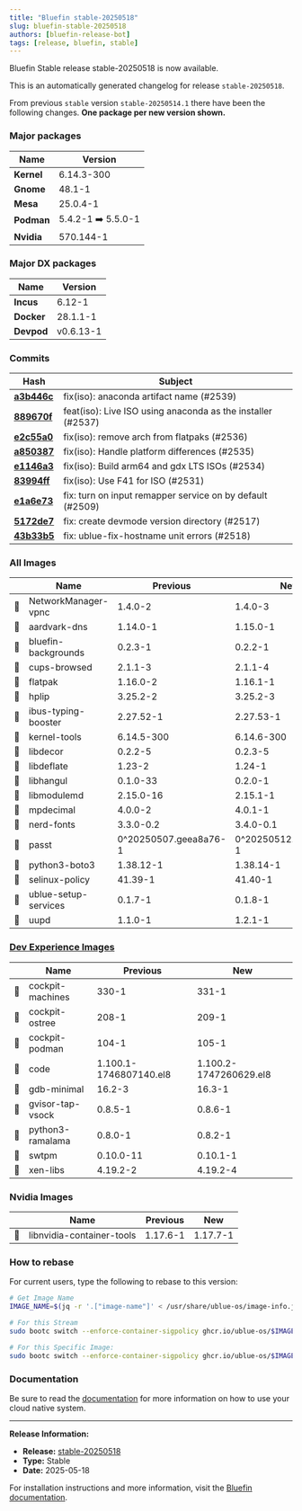 ```yaml
---
title: "Bluefin stable-20250518"
slug: bluefin-stable-20250518
authors: [bluefin-release-bot]
tags: [release, bluefin, stable]
---
```


Bluefin Stable release stable-20250518 is now available.

<!--truncate-->

This is an automatically generated changelog for release `stable-20250518`.

From previous `stable` version `stable-20250514.1` there have been the following changes. **One package per new version shown.**

### Major packages

| Name       | Version            |
| ---------- | ------------------ |
| **Kernel** | 6.14.3-300         |
| **Gnome**  | 48.1-1             |
| **Mesa**   | 25.0.4-1           |
| **Podman** | 5.4.2-1 ➡️ 5.5.0-1 |
| **Nvidia** | 570.144-1          |

### Major DX packages

| Name       | Version   |
| ---------- | --------- |
| **Incus**  | 6.12-1    |
| **Docker** | 28.1.1-1  |
| **Devpod** | v0.6.13-1 |

### Commits

| Hash                                                                                               | Subject                                                     |
| -------------------------------------------------------------------------------------------------- | ----------------------------------------------------------- |
| **[a3b446c](https://github.com/ublue-os/bluefin/commit/a3b446c20de5f80faa23130ac41b45129c143314)** | fix(iso): anaconda artifact name (#2539)                    |
| **[889670f](https://github.com/ublue-os/bluefin/commit/889670f6007d86d0ce9db4883b1e19b9c0550628)** | feat(iso): Live ISO using anaconda as the installer (#2537) |
| **[e2c55a0](https://github.com/ublue-os/bluefin/commit/e2c55a0aee96a0ae5dbc8513cfe31a89a53f4ab7)** | fix(iso): remove arch from flatpaks (#2536)                 |
| **[a850387](https://github.com/ublue-os/bluefin/commit/a8503872bb72be82ee5361b5fd38a4b295d93ee1)** | fix(iso): Handle platform differences (#2535)               |
| **[e1146a3](https://github.com/ublue-os/bluefin/commit/e1146a386588a3fca0dfa5fe7d5da8abb8a9e2d2)** | fix(iso): Build arm64 and gdx LTS ISOs (#2534)              |
| **[83994ff](https://github.com/ublue-os/bluefin/commit/83994ff789008c0ba932f98127f578f5b55da05e)** | fix(iso): Use F41 for ISO (#2531)                           |
| **[e1a6e73](https://github.com/ublue-os/bluefin/commit/e1a6e737404c4ca4a3ee370519822704d3a3bfab)** | fix: turn on input remapper service on by default (#2509)   |
| **[5172de7](https://github.com/ublue-os/bluefin/commit/5172de74c68477e97ad6a328bec7d82e92855f9c)** | fix: create devmode version directory (#2517)               |
| **[43b33b5](https://github.com/ublue-os/bluefin/commit/43b33b5211260303ee70c61749078a2e783b0694)** | fix: ublue-fix-hostname unit errors (#2518)                 |

### All Images

|     | Name                 | Previous              | New                   |
| --- | -------------------- | --------------------- | --------------------- |
| 🔄  | NetworkManager-vpnc  | 1.4.0-2               | 1.4.0-3               |
| 🔄  | aardvark-dns         | 1.14.0-1              | 1.15.0-1              |
| 🔄  | bluefin-backgrounds  | 0.2.3-1               | 0.2.2-1               |
| 🔄  | cups-browsed         | 2.1.1-3               | 2.1.1-4               |
| 🔄  | flatpak              | 1.16.0-2              | 1.16.1-1              |
| 🔄  | hplip                | 3.25.2-2              | 3.25.2-3              |
| 🔄  | ibus-typing-booster  | 2.27.52-1             | 2.27.53-1             |
| 🔄  | kernel-tools         | 6.14.5-300            | 6.14.6-300            |
| 🔄  | libdecor             | 0.2.2-5               | 0.2.3-5               |
| 🔄  | libdeflate           | 1.23-2                | 1.24-1                |
| 🔄  | libhangul            | 0.1.0-33              | 0.2.0-1               |
| 🔄  | libmodulemd          | 2.15.0-16             | 2.15.1-1              |
| 🔄  | mpdecimal            | 4.0.0-2               | 4.0.1-1               |
| 🔄  | nerd-fonts           | 3.3.0-0.2             | 3.4.0-0.1             |
| 🔄  | passt                | 0^20250507.geea8a76-1 | 0^20250512.g8ec1341-1 |
| 🔄  | python3-boto3        | 1.38.12-1             | 1.38.14-1             |
| 🔄  | selinux-policy       | 41.39-1               | 41.40-1               |
| 🔄  | ublue-setup-services | 0.1.7-1               | 0.1.8-1               |
| 🔄  | uupd                 | 1.1.0-1               | 1.2.1-1               |

### [Dev Experience Images](https://docs.projectbluefin.io/bluefin-dx)

|     | Name             | Previous               | New                    |
| --- | ---------------- | ---------------------- | ---------------------- |
| 🔄  | cockpit-machines | 330-1                  | 331-1                  |
| 🔄  | cockpit-ostree   | 208-1                  | 209-1                  |
| 🔄  | cockpit-podman   | 104-1                  | 105-1                  |
| 🔄  | code             | 1.100.1-1746807140.el8 | 1.100.2-1747260629.el8 |
| 🔄  | gdb-minimal      | 16.2-3                 | 16.3-1                 |
| 🔄  | gvisor-tap-vsock | 0.8.5-1                | 0.8.6-1                |
| 🔄  | python3-ramalama | 0.8.0-1                | 0.8.2-1                |
| 🔄  | swtpm            | 0.10.0-11              | 0.10.1-1               |
| 🔄  | xen-libs         | 4.19.2-2               | 4.19.2-4               |

### Nvidia Images

|     | Name                      | Previous | New      |
| --- | ------------------------- | -------- | -------- |
| 🔄  | libnvidia-container-tools | 1.17.6-1 | 1.17.7-1 |

### How to rebase

For current users, type the following to rebase to this version:

```bash
# Get Image Name
IMAGE_NAME=$(jq -r '.["image-name"]' < /usr/share/ublue-os/image-info.json)

# For this Stream
sudo bootc switch --enforce-container-sigpolicy ghcr.io/ublue-os/$IMAGE_NAME:stable

# For this Specific Image:
sudo bootc switch --enforce-container-sigpolicy ghcr.io/ublue-os/$IMAGE_NAME:stable-20250518
```

### Documentation

Be sure to read the [documentation](https://docs.projectbluefin.io/) for more information
on how to use your cloud native system.

---

**Release Information:**

- **Release:** [stable-20250518](https://github.com/ublue-os/bluefin/releases/tag/stable-20250518)
- **Type:** Stable
- **Date:** 2025-05-18

For installation instructions and more information, visit the [Bluefin documentation](https://docs.projectbluefin.io/).
